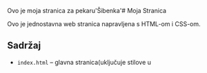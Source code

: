 Ovo je moja stranica za pekaru'Šibenka'# Moja Stranica

Ovo je jednostavna web stranica napravljena s HTML-om i CSS-om.

## Sadržaj

- `index.html` – glavna stranica(uključuje stilove u <style> tagovima)
- `/images/` – slike

## Pregled uživo

[Klikni ovdje](https://github.com/Duje2010/Pekara-ibenka.git) da vidiš stranicu online.

## Autor

Izradio: Duje Čuka  
Kontakt: duje.čuka@gmail.com
